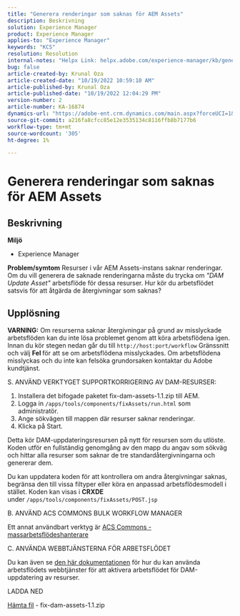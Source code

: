 ```yaml
---
title: "Generera renderingar som saknas för AEM Assets"
description: Beskrivning
solution: Experience Manager
product: Experience Manager
applies-to: "Experience Manager"
keywords: "KCS"
resolution: Resolution
internal-notes: "Helpx Link: helpx.adobe.com/experience-manager/kb/generating-the-missing-renditions-for-aem-assets.html"
bug: false
article-created-by: Krunal Oza
article-created-date: "10/19/2022 10:59:10 AM"
article-published-by: Krunal Oza
article-published-date: "10/19/2022 12:04:29 PM"
version-number: 2
article-number: KA-16874
dynamics-url: "https://adobe-ent.crm.dynamics.com/main.aspx?forceUCI=1&pagetype=entityrecord&etn=knowledgearticle&id=3bcd410e-9d4f-ed11-bba2-00224808679b"
source-git-commit: a216fa8cfcc85e12e3535134c8116ffb8b7177b6
workflow-type: tm+mt
source-wordcount: '305'
ht-degree: 1%

---
```


# Generera renderingar som saknas för AEM Assets

## Beskrivning

<b>Miljö</b>
- Experience Manager



<b>Problem/symtom</b>
Resurser i vår AEM Assets-instans saknar renderingar. Om du vill generera de saknade renderingarna måste du trycka om *&quot;DAM Update Asset&quot;* arbetsflöde för dessa resurser. Hur kör du arbetsflödet satsvis för att åtgärda de återgivningar som saknas?


## Upplösning


<b>VARNING:</b> Om resurserna saknar återgivningar på grund av misslyckade arbetsflöden kan du inte lösa problemet genom att köra arbetsflödena igen. Innan du kör stegen nedan går du till `http://host:port/workflow` Gränssnitt och välj <b>Fel </b>för att se om arbetsflödena misslyckades. Om arbetsflödena misslyckas och du inte kan felsöka grundorsaken kontaktar du Adobe kundtjänst.

S. ANVÄND VERKTYGET SUPPORTKORRIGERING AV DAM-RESURSER:

1. Installera det bifogade paketet fix-dam-assets-1.1.zip till AEM.
2. Logga in `/apps/tools/components/fixAssets/run.html` som administratör.
3. Ange sökvägen till mappen där resurser saknar renderingar.
4. Klicka på Start.


Detta kör DAM-uppdateringsresursen på nytt för resursen som du utlöste. Koden utför en fullständig genomgång av den mapp du angav som sökväg och hittar alla resurser som saknar de tre standardåtergivningarna och genererar dem.

Du kan uppdatera koden för att kontrollera om andra återgivningar saknas, begränsa den till vissa filtyper eller köra en anpassad arbetsflödesmodell i stället. Koden kan visas i <b>CRXDE </b>under `/apps/tools/components/fixAssets/POST.jsp`



B. ANVÄND ACS COMMONS BULK WORKFLOW MANAGER

Ett annat användbart verktyg är [ACS Commons - massarbetsflödeshanterare](https://adobe-consulting-services.github.io/acs-aem-commons/features/bulk-workflow-manager/index.html)



C. ANVÄNDA WEBBTJÄNSTERNA FÖR ARBETSFLÖDET

Du kan även se [den här dokumentationen](https://helpx.adobe.com/experience-manager/6-2/sites/developing/using/wf-program-interaction.html#Creating,%20Reading%20or%20Deleting%20Workflow%20Models) för hur du kan använda arbetsflödets webbtjänster för att aktivera arbetsflödet för DAM-uppdatering av resurser.

LADDA NED

[Hämta fil](https://helpx.adobe.com/content/dam/help/en/experience-manager/kb/generating-the-missing-renditions-for-aem-assets/_jcr_content/main-pars/download_section/download-1/fix-dam-assets-11.zip "fix-dam-assets-1.1.zip") - fix-dam-assets-1.1.zip
